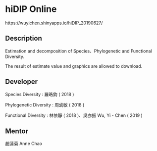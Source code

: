 # hiDIP Online

https://wuyichen.shinyapps.io/hiDIP_20190627/

## Description

Estimation and decomposition of Species、Phylogenetic and Functional Diversity.

The result of estimate value and graphics are allowed to download.

## Developer

Species Diversity : 羅晧鈞 ( 2018 )

Phylogenetic Diversity : 周幼敏 ( 2018 )

Functional Diversity : 林依靜 ( 2018 )、吳亦振 Wu, Yi - Chen ( 2019 )

## Mentor

趙蓮菊 Anne Chao
